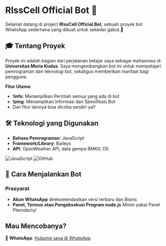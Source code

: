 # RIssCell Official Bot 🤖

Selamat datang di project **RIssCell Official Bot**, sebuah proyek bot WhatsApp sederhana yang dibuat untuk sekedar gabut.🚀

## 🎓 Tentang Proyek
Proyek ini adalah bagian dari perjalanan belajar saya sebagai mahasiswa di **Universitas Muria Kudus**. Saya mengembangkan bot ini untuk mempelajari pemrograman dan teknologi bot, sekaligus memberikan manfaat bagi pengguna. 

**Fitur Utama**:
- **!info**: Menampilkan Perintah semua yang ada di bot
- **!ping**: Menampilkan Informasi dan Spesifikasi Bot
- Dan fitur lainnya bisa dicoba sendiri ya!!

## 🛠 Teknologi yang Digunakan
- **Bahasa Pemrograman**: JavaScript
- **Framework/Library**: Baileys
- **API**: OpenWeather API, data gempa BMKG, Dll.

![JavaScript](https://img.shields.io/badge/JavaScript-3670A0?style=for-the-badge&logo=JavaScript&logoColor=ffdd54)
![GitHub](https://img.shields.io/badge/GitHub-100000?style=for-the-badge&logo=github&logoColor=white)

## 🚀 Cara Menjalankan Bot
### Prasyarat
- **Akun WhatsApp** direkomendasikan versi terbaru dan Bisnis
- **Panel, Termux atau Pengeksekusi Program node.js** Mimin pakai Panel Pterodactyl

## Mau Mencobanya?
📱 **WhatsApp**: [Hubungi saya di WhatsApp](https://wa.me/6287840957330)

